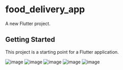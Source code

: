 # food_delivery_app

A new Flutter project.

## Getting Started

This project is a starting point for a Flutter application.

![image](https://github.com/user-attachments/assets/e27b6957-edb4-4186-9805-0b4c9d789d71)
![image](https://github.com/user-attachments/assets/4196e7ac-e956-4f08-ad12-d929373f4f34)
![image](https://github.com/user-attachments/assets/0134cef5-52a4-4b94-b383-f2c1882af120)
![image](https://github.com/user-attachments/assets/da61eff1-0cf8-44c1-94fc-49c6338d0c38)
![image](https://github.com/user-attachments/assets/98067f38-d572-4c2c-813f-685c2468f7ef)


